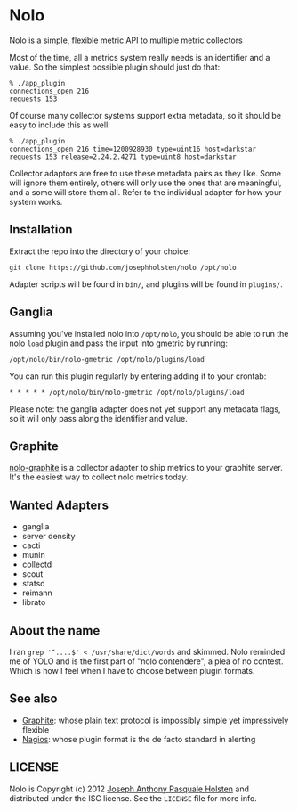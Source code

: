 Nolo
========

Nolo is a simple, flexible metric API to multiple metric collectors

Most of the time, all a metrics system really needs is an identifier
and a value. So the simplest possible plugin should just do that:

    % ./app_plugin
    connections_open 216
    requests 153

Of course many collector systems support extra metadata, so it should
be easy to include this as well:

    % ./app_plugin
    connections_open 216 time=1200928930 type=uint16 host=darkstar
    requests 153 release=2.24.2.4271 type=uint8 host=darkstar

Collector adaptors are free to use these metadata pairs as they like.
Some will ignore them entirely, others will only use the ones that are
meaningful, and a some will store them all. Refer to the individual
adapter for how your system works.

Installation
------------

Extract the repo into the directory of your choice:

    git clone https://github.com/josephholsten/nolo /opt/nolo

Adapter scripts will be found in `bin/`, and plugins will be found
in `plugins/`.

Ganglia
-------

Assuming you've installed nolo into `/opt/nolo`, you should be able to
run the nolo `load` plugin and pass the input into gmetric by running:

    /opt/nolo/bin/nolo-gmetric /opt/nolo/plugins/load

You can run this plugin regularly by entering adding it to your crontab:

    * * * * * /opt/nolo/bin/nolo-gmetric /opt/nolo/plugins/load

Please note: the ganglia adapter does not yet support any metadata
flags, so it will only pass along the identifier and value.

Graphite
--------

[nolo-graphite](https://github.com/nolo-metrics/nolo-graphite) is a
collector adapter to ship metrics to your graphite server. It's the
easiest way to collect nolo metrics today.


Wanted Adapters
---------------

- ganglia
- server density
- cacti
- munin
- collectd
- scout
- statsd
- reimann
- librato

About the name
--------------

I ran `grep '^....$' < /usr/share/dict/words` and skimmed. Nolo
reminded me of YOLO and is the first part of "nolo contendere", a plea
of no contest. Which is how I feel when I have to choose between
plugin formats.

See also
--------

- [Graphite](http://graphite.wikidot.com): whose plain text protocol is impossibly simple yet impressively flexible
- [Nagios](http://www.nagios.org): whose plugin format is the de facto standard in alerting

LICENSE
-------

Nolo is Copyright (c) 2012 [Joseph Anthony Pasquale
Holsten](http://josephholsten.com) and distributed under the ISC
license. See the `LICENSE` file for more info.
